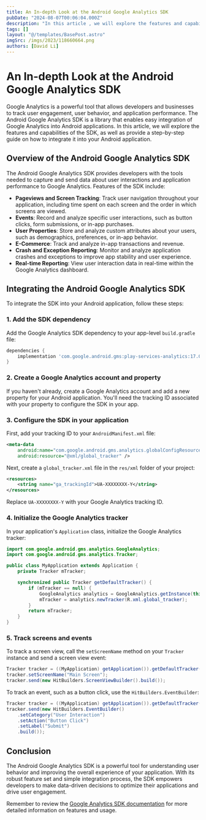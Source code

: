 ```yaml
---
title: An In-depth Look at the Android Google Analytics SDK
pubDate: "2024-08-07T00:06:04.000Z"
description: "In this article , we will explore the features and capabilities of the SDK, as well as provide a step-by-step guide on how to integrate it into your Android application"
tags: []
layout: "@/templates/BasePost.astro"
imgSrc: /imgs/2023/118660664.png
authors: [David Li]
---
```

# An In-depth Look at the Android Google Analytics SDK

Google Analytics is a powerful tool that allows developers and businesses to track user engagement, user behavior, and application performance. The Android Google Analytics SDK is a library that enables easy integration of Google Analytics into Android applications. In this article, we will explore the features and capabilities of the SDK, as well as provide a step-by-step guide on how to integrate it into your Android application.

## Overview of the Android Google Analytics SDK

The Android Google Analytics SDK provides developers with the tools needed to capture and send data about user interactions and application performance to Google Analytics. Features of the SDK include:

- **Pageviews and Screen Tracking**: Track user navigation throughout your application, including time spent on each screen and the order in which screens are viewed.
- **Events**: Record and analyze specific user interactions, such as button clicks, form submissions, or in-app purchases.
- **User Properties**: Store and analyze custom attributes about your users, such as demographics, preferences, or in-app behavior.
- **E-Commerce**: Track and analyze in-app transactions and revenue.
- **Crash and Exception Reporting**: Monitor and analyze application crashes and exceptions to improve app stability and user experience.
- **Real-time Reporting**: View user interaction data in real-time within the Google Analytics dashboard.

## Integrating the Android Google Analytics SDK

To integrate the SDK into your Android application, follow these steps:

### 1. Add the SDK dependency

Add the Google Analytics SDK dependency to your app-level `build.gradle` file:

```gradle
dependencies {
    implementation 'com.google.android.gms:play-services-analytics:17.0.0'
}
```

### 2. Create a Google Analytics account and property

If you haven't already, create a Google Analytics account and add a new property for your Android application. You'll need the tracking ID associated with your property to configure the SDK in your app.

### 3. Configure the SDK in your application

First, add your tracking ID to your `AndroidManifest.xml` file:

```xml
<meta-data
    android:name="com.google.android.gms.analytics.globalConfigResource"
    android:resource="@xml/global_tracker" />
```

Next, create a `global_tracker.xml` file in the `res/xml` folder of your project:

```xml
<resources>
    <string name="ga_trackingId">UA-XXXXXXXX-Y</string>
</resources>
```

Replace `UA-XXXXXXXX-Y` with your Google Analytics tracking ID.

### 4. Initialize the Google Analytics tracker

In your application's `Application` class, initialize the Google Analytics tracker:

```java
import com.google.android.gms.analytics.GoogleAnalytics;
import com.google.android.gms.analytics.Tracker;

public class MyApplication extends Application {
    private Tracker mTracker;

    synchronized public Tracker getDefaultTracker() {
        if (mTracker == null) {
            GoogleAnalytics analytics = GoogleAnalytics.getInstance(this);
            mTracker = analytics.newTracker(R.xml.global_tracker);
        }
        return mTracker;
    }
}
```

### 5. Track screens and events

To track a screen view, call the `setScreenName` method on your `Tracker` instance and send a screen view event:

```java
Tracker tracker = ((MyApplication) getApplication()).getDefaultTracker();
tracker.setScreenName("Main Screen");
tracker.send(new HitBuilders.ScreenViewBuilder().build());
```

To track an event, such as a button click, use the `HitBuilders.EventBuilder`:

```java
Tracker tracker = ((MyApplication) getApplication()).getDefaultTracker();
tracker.send(new HitBuilders.EventBuilder()
    .setCategory("User Interaction")
    .setAction("Button Click")
    .setLabel("Submit")
    .build());
```

## Conclusion

The Android Google Analytics SDK is a powerful tool for understanding user behavior and improving the overall experience of your application. With its robust feature set and simple integration process, the SDK empowers developers to make data-driven decisions to optimize their applications and drive user engagement.

Remember to review the [Google Analytics SDK documentation](https://developers.google.com/analytics/devguides/collection/android/v4/) for more detailed information on features and usage.
